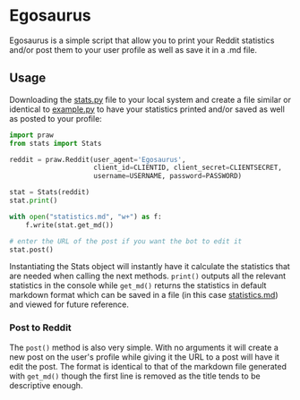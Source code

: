 # Egosaurus

Egosaurus is a simple script that allow you to print your Reddit statistics and/or post them to your user profile as well as save it in a .md file.

## Usage
Downloading the [stats.py](stats.py) file to your local system and create a file similar or identical to [example.py](example.py) to have your statistics printed and/or saved as well as posted to your profile:

```python
import praw
from stats import Stats

reddit = praw.Reddit(user_agent='Egosaurus',
                     client_id=CLIENTID, client_secret=CLIENTSECRET,
                     username=USERNAME, password=PASSWORD)

stat = Stats(reddit)
stat.print()

with open("statistics.md", "w+") as f:
    f.write(stat.get_md())

# enter the URL of the post if you want the bot to edit it
stat.post()
```

Instantiating the Stats object will instantly have it calculate the statistics that are needed when calling the next methods. `print()` outputs all the relevant statistics in the console while `get_md()` returns the statistics in default markdown format which can be saved in a file (in this case [statistics.md](statistics.md)) and viewed for future reference.

### Post to Reddit
The `post()` method is also very simple. With no arguments it will create a new post on the user's profile while giving it the URL to a post will have it edit the post. The format is identical to that of the markdown file generated with `get_md()` though the first line is removed as the title tends to be descriptive enough.
